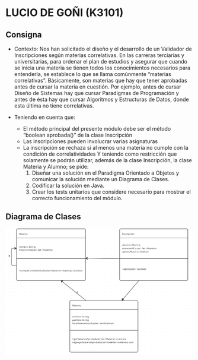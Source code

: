 # LUCIO DE GOÑI (K3101)
## Consigna

- Contexto: Nos han solicitado el diseño y el desarrollo de un Validador de Inscripciones según materias correlativas.
En las carreras terciarias y universitarias, para ordenar el plan de estudios y asegurar que cuando se inicia
una materia se tienen todos los conocimientos necesarios para entenderla, se establece lo que se llama
comúnmente “materias correlativas”. Básicamente, son materias que hay que tener aprobadas antes de
cursar la materia en cuestión. Por ejemplo, antes de cursar Diseño de Sistemas hay que cursar Paradigmas
de Programación y antes de ésta hay que cursar Algoritmos y Estructuras de Datos, donde esta última no
tiene correlativas.

- Teniendo en cuenta que:
  - El método principal del presente módulo debe ser el método “boolean aprobada()” de la clase
Inscripción
  - Las inscripciones pueden involucrar varias asignaturas
  - La inscripción se rechaza si al menos una materia no cumple con la condición de correlatividades
Y teniendo como restricción que solamente se podrán utilizar, además de la clase Inscripción, la clase
Materia y Alumno; se pide:
    1. Diseñar una solución en el Paradigma Orientado a Objetos y comunicar la solución mediante un
   Diagrama de Clases.
    2. Codificar la solución en Java.
    3. Crear los tests unitarios que considere necesario para mostrar el correcto funcionamiento del
   módulo.
  
## Diagrama de Clases

![Diagrama de Clases](docs/diagrama.png)